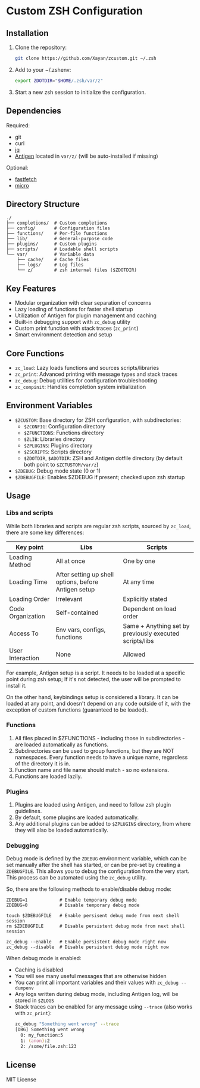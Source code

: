 # Custom ZSH Configuration

## Installation

1. Clone the repository:
   ```zsh
   git clone https://github.com/Xayan/zcustom.git ~/.zsh
   ```

2. Add to your ~/.zshenv:
   ```zsh
   export ZDOTDIR="$HOME/.zsh/var/z"
   ```

3. Start a new zsh session to initialize the configuration.

## Dependencies

Required:
- git
- curl
- [jq](https://github.com/jqlang/jq)
- [Antigen](https://github.com/zsh-users/antigen) located in `var/z/` (will be auto-installed if missing)

Optional:
- [fastfetch](https://github.com/fastfetch-cli/fastfetch)
- [micro](https://micro-editor.github.io/)

## Directory Structure

```
./
├── completions/  # Custom completions
├── config/       # Configuration files
├── functions/    # Per-file functions
├── lib/          # General-purpose code
├── plugins/      # Custom plugins
├── scripts/      # Loadable shell scripts
└── var/          # Variable data
    ├── cache/    # Cache files
    ├── logs/     # Log files
    └── z/        # zsh internal files ($ZDOTDIR)
```

## Key Features

- Modular organization with clear separation of concerns
- Lazy loading of functions for faster shell startup
- Utilization of Antigen for plugin management and caching
- Built-in debugging support with `zc_debug` utility
- Custom print function with stack traces (`zc_print`)
- Smart environment detection and setup

## Core Functions

- `zc_load`: Lazy loads functions and sources scripts/libraries
- `zc_print`: Advanced printing with message types and stack traces
- `zc_debug`: Debug utilities for configuration troubleshooting
- `zc_compinit`: Handles completion system initialization

## Environment Variables

- `$ZCUSTOM`: Base directory for ZSH configuration, with subdirectories:
  - `$ZCONFIG`: Configuration directory
  - `$ZFUNCTIONS`: Functions directory
  - `$ZLIB`: Libraries directory
  - `$ZPLUGINS`: Plugins directory
  - `$ZSCRIPTS`: Scripts directory
  - `$ZDOTDIR`, `$ADOTDIR`: ZSH and Antigen dotfile directory (by default both point to `$ZCTUSTOM/var/z`)
- `$ZDEBUG`: Debug mode state (0 or 1)
- `$ZDEBUGFILE`: Enables $ZDEBUG if present; checked upon zsh startup

## Usage

### Libs and scripts

While both libraries and scripts are regular zsh scripts, sourced by `zc_load`, there are some key differences:

| Key point | Libs | Scripts |
|---|---|---|
| Loading Method | All at once | One by one |
| Loading Time | After setting up shell options, before Antigen setup | At any time |
| Loading Order | Irrelevant | Explicitly stated |
| Code Organization | Self-contained | Dependent on load order |
| Access To | Env vars, configs, functions | Same + Anything set by previously executed scripts/libs |
| User Interaction | None | Allowed |

For example, Antigen setup is a script. It needs to be loaded at a specific point during zsh setup; If it's not detected, the user will be prompted to install it.

On the other hand, keybindings setup is considered a library. It can be loaded at any point, and doesn't depend on any code outside of it, with the exception of custom functions (guaranteed to be loaded).

### Functions

1. All files placed in $ZFUNCTIONS - including those in subdirectories - are loaded automatically as functions.
2. Subdirectories can be used to group functions, but they are NOT namespaces. Every function needs to have a unique name, regardless of the directory it is in.
3. Function name and file name should match - so no extensions.
4. Functions are loaded lazily.

### Plugins

1. Plugins are loaded using Antigen, and need to follow zsh plugin guidelines.
2. By default, some plugins are loaded automatically.
3. Any additional plugins can be added to `$ZPLUGINS` directory, from where they will also be loaded automatically.

### Debugging

Debug mode is defined by the `ZDEBUG` environment variable, which can be set manually after the shell has started, or can be pre-set by creating a `ZDEBUGFILE`. This allows you to debug the configuration from the very start. This process can be automated using the `zc_debug` utility.

So, there are the following methods to enable/disable debug mode:

```shell
ZDEBUG=1            # Enable temporary debug mode
ZDEBUG=0            # Disable temporary debug mode

touch $ZDEBUGFILE   # Enable persisent debug mode from next shell session
rm $ZDEBUGFILE      # Disable persistent debug mode from next shell session

zc_debug --enable   # Enable persistent debug mode right now
zc_debug --disable  # Disable persistent debug mode right now
```

When debug mode is enabled:
- Caching is disabled
- You will see many useful messages that are otherwise hidden
- You can print all important variables and their values with `zc_debug --dumpenv`
- Any logs written during debug mode, including Antigen log, will be stored in `$ZLOGS`
- Stack traces can be enabled for any message using `--trace` (also works with `zc_print`):
  ```zsh
  zc_debug "Something went wrong" --trace
  [DBG] Something went wrong
    0: my_function:5
    1: (anon):2
    2: /some/file.zsh:123
  ```

## License

MIT License
